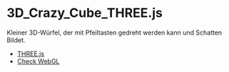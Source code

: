 # 3D_Crazy_Cube_THREE.js
Kleiner 3D-Würfel, der mit Pfeiltasten gedreht werden kann und Schatten Bildet.
- [THREE.js](http://threejs.org)
- [Check WebGL](http://get.webgl.org)
